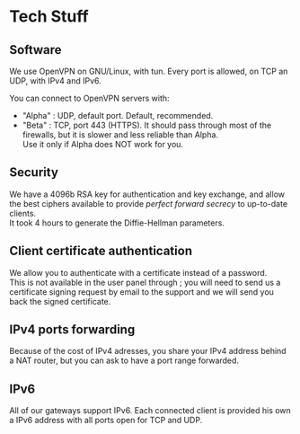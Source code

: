 Tech Stuff
==========

Software
--------
We use OpenVPN on GNU/Linux, with tun.
Every port is allowed, on TCP an UDP, with IPv4 and IPv6.

You can connect to OpenVPN servers with:

  - "Alpha" : UDP, default port. Default, recommended.
  - "Beta" : TCP, port 443 (HTTPS). It should pass through most of the firewalls, but it is slower and less reliable than Alpha.  
    Use it only if Alpha does NOT work for you.

Security
--------
We have a 4096b RSA key for authentication and key exchange,
and allow the best ciphers available to provide *perfect forward secrecy*
to up-to-date clients.  
It took 4 hours to generate the Diffie-Hellman parameters.

Client certificate authentication
---------------------------------
We allow you to authenticate with a certificate instead of a password.  
This is not available in the user panel through ;
you will need to send us a certificate signing request by email to
the support and we will send you back the signed certificate.

IPv4 ports forwarding
---------------------
Because of the cost of IPv4 adresses,
you share your IPv4 address behind a NAT router,
but you can ask to have a port range forwarded.

IPv6
----
All of our gateways support IPv6.
Each connected client is provided his own a IPv6 address
with all ports open for TCP and UDP.




